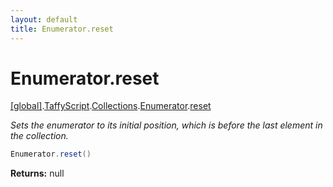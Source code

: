 ```yaml
---
layout: default
title: Enumerator.reset
---
```


# Enumerator.reset

[\[global\]]({{site.baseurl}}/docs/).[TaffyScript]({{site.baseurl}}/docs/TaffyScript/).[Collections]({{site.baseurl}}/docs/TaffyScript/Collections/).[Enumerator]({{site.baseurl}}/docs/TaffyScript/Collections/Enumerator/).[reset]({{site.baseurl}}/docs/TaffyScript/Collections/Enumerator/reset/)

_Sets the enumerator to its initial position, which is before the last element in the collection._

```cs
Enumerator.reset()
```

**Returns:** null
